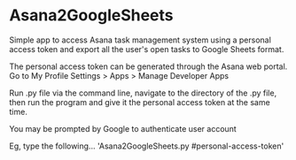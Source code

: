 # Asana2GoogleSheets

Simple app to access Asana task management system using a personal access token and export all the user's open tasks to Google Sheets format.

The personal access token can be generated through the Asana web portal. Go to My Profile Settings > Apps > Manage Developer Apps

Run .py file via the command line, navigate to the directory of the .py file, then run the program and give it the personal access token at the same time.

You may be prompted by Google to authenticate user account

Eg, type the following... 'Asana2GoogleSheets.py #personal-access-token'